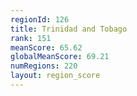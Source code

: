 ```yaml
---
regionId: 126
title: Trinidad and Tobago
rank: 151
meanScore: 65.62
globalMeanScore: 69.21
numRegions: 220
layout: region_score
---
```

